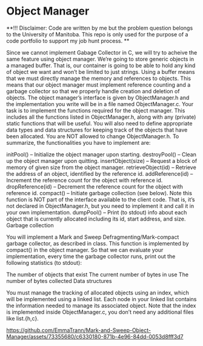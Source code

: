 # Object Manager 

**!!! Disclaimer: Code are written by me but the problem question belongs to the University of Manitoba. This repo is only used for the purpose of a code portfolio to support my job hunt process. **

Since we cannot implement Gabage Collector in C, we will try to acheive the same feature using object manager. We’re going to store generic objects in a managed buffer. That is, our container is going to be able to hold any kind of object we want and won’t be limited to just strings. Using a buffer means that we must directly manage the memory and references to objects. This means that our object manager must implement reference counting and a garbage collector so that we properly handle creation and deletion of objects. The object manager’s interface is given by ObjectManager.h and the implementation you write will be in a file named ObjectManager.c. Your task is to implement the functions required for the object manager. This includes all the functions listed in ObjectManager.h, along with any (private) static functions that will be useful. You will also need to define appropriate data types and data structures for keeping track of the objects that have been allocated. You are NOT allowed to change ObjectManager.h. To summarize, the functionalities you have to implement are:

initPool() – Initialize the object manager upon starting.
destroyPool() – Clean up the object manager upon quitting.
insertObject(size) – Request a block of memory of given size from the object manager.
retrieveObject(id) – Retrieve the address of an object, identified by the reference id.
addReference(id) – Increment the reference count for the object with reference id.
dropReference(id) – Decrement the reference count for the object with reference id.
compact() – Initiate garbage collection (see below). Note this function is NOT part of the interface available to the client code. That is, it’s not declared in ObjectManager.h, but you need to implement it and call it in your own implementation.
dumpPool() – Print (to stdout) info about each object that is currently allocated including its id, start address, and size.
Garbage collection

You will implement a Mark and Sweep Defragmenting/Mark-compact garbage collector, as described in class. This function is implemented by compact() in the object manager. So that we can evaluate your implementation, every time the garbage collector runs, print out the following statistics (to stdout):

The number of objects that exist
The current number of bytes in use
The number of bytes collected
Data structures

You must manage the tracking of allocated objects using an index, which will be implemented using a linked list. Each node in your linked list contains the information needed to manage its associated object. Note that the index is implemented inside ObjectManager.c, you don’t need any additional files like list.{h,c}.


https://github.com/EmmaTrann/Mark-and-Sweep-Object-Manager/assets/73355680/c6330180-871b-4e96-84dd-0053d8fff3d7


